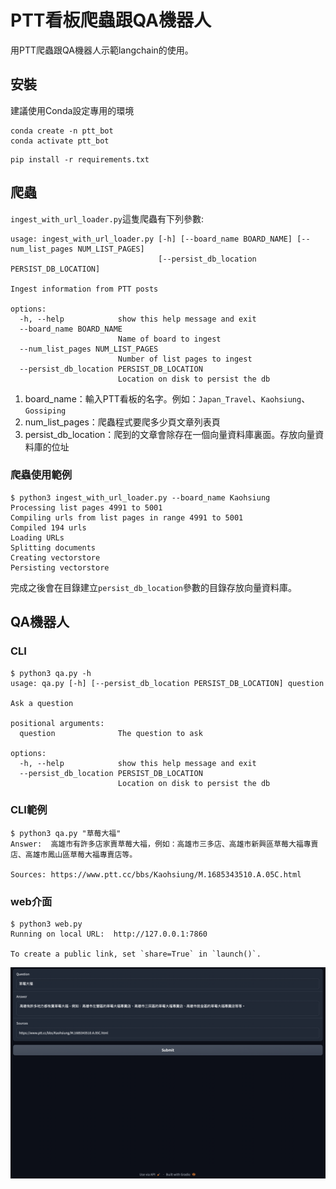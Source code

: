 # PTT看板爬蟲跟QA機器人
用PTT爬蟲跟QA機器人示範langchain的使用。

## 安裝
建議使用Conda設定專用的環境
```
conda create -n ptt_bot
conda activate ptt_bot
```
```
pip install -r requirements.txt
```

## 爬蟲
`ingest_with_url_loader.py`這隻爬蟲有下列參數:
```
usage: ingest_with_url_loader.py [-h] [--board_name BOARD_NAME] [--num_list_pages NUM_LIST_PAGES]
                                 [--persist_db_location PERSIST_DB_LOCATION]

Ingest information from PTT posts

options:
  -h, --help            show this help message and exit
  --board_name BOARD_NAME
                        Name of board to ingest
  --num_list_pages NUM_LIST_PAGES
                        Number of list pages to ingest
  --persist_db_location PERSIST_DB_LOCATION
                        Location on disk to persist the db
```
1. board_name：輸入PTT看板的名字。例如：`Japan_Travel`、`Kaohsiung`、`Gossiping`
2. num_list_pages：爬蟲程式要爬多少頁文章列表頁
3. persist_db_location：爬到的文章會除存在一個向量資料庫裏面。存放向量資料庫的位址

### 爬蟲使用範例
```
$ python3 ingest_with_url_loader.py --board_name Kaohsiung
Processing list pages 4991 to 5001
Compiling urls from list pages in range 4991 to 5001
Compiled 194 urls
Loading URLs
Splitting documents
Creating vectorstore
Persisting vectorstore
```
完成之後會在目錄建立`persist_db_location`參數的目錄存放向量資料庫。

## QA機器人
### CLI
```
$ python3 qa.py -h
usage: qa.py [-h] [--persist_db_location PERSIST_DB_LOCATION] question

Ask a question

positional arguments:
  question              The question to ask

options:
  -h, --help            show this help message and exit
  --persist_db_location PERSIST_DB_LOCATION
                        Location on disk to persist the db
```
### CLI範例
```commandline
$ python3 qa.py "草莓大福"
Answer:  高雄市有許多店家賣草莓大福，例如：高雄市三多店、高雄市新興區草莓大福專賣店、高雄市鳳山區草莓大福專賣店等。

Sources: https://www.ptt.cc/bbs/Kaohsiung/M.1685343510.A.05C.html
```

### web介面
```commandline
$ python3 web.py
Running on local URL:  http://127.0.0.1:7860

To create a public link, set `share=True` in `launch()`.
```
![web_interface_gradio](web_interface_gradio.png)